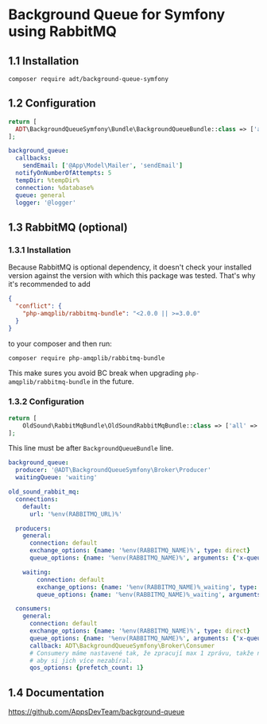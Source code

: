 # Background Queue for Symfony using RabbitMQ

## 1.1 Installation

```
composer require adt/background-queue-symfony
```

## 1.2 Configuration

```php
return [
  ADT\BackgroundQueueSymfony\Bundle\BackgroundQueueBundle::class => ['all' => true]
];
```

```yaml
background_queue:
  callbacks:
    sendEmail: ['@App\Model\Mailer', 'sendEmail']
  notifyOnNumberOfAttempts: 5
  tempDir: %tempDir%
  connection: %database%
  queue: general
  logger: '@logger'
```

## 1.3 RabbitMQ (optional)

### 1.3.1 Installation

Because RabbitMQ is optional dependency, it doesn't check your installed version against the version with which this package was tested. That's why it's recommended to add

```json
{
  "conflict": {
    "php-amqplib/rabbitmq-bundle": "<2.0.0 || >=3.0.0"
  }
}
```

to your composer and then run:

```
composer require php-amqplib/rabbitmq-bundle
```

This make sures you avoid BC break when upgrading `php-amqplib/rabbitmq-bundle` in the future.

### 1.3.2 Configuration

```php
return [
	OldSound\RabbitMqBundle\OldSoundRabbitMqBundle::class => ['all' => true]
];
```

This line must be after `BackgroundQueueBundle` line.

```yaml
background_queue:
  producer: '@ADT\BackgroundQueueSymfony\Broker\Producer'
  waitingQueue: 'waiting'
```

```yaml
old_sound_rabbit_mq:
  connections:
    default:
      url: '%env(RABBITMQ_URL)%'

  producers:
    general:
      connection: default
      exchange_options: {name: '%env(RABBITMQ_NAME)%', type: direct}
      queue_options: {name: '%env(RABBITMQ_NAME)%', arguments: {'x-queue-type': ['S', 'quorum']}}

    waiting:
        connection: default
        exchange_options: {name: '%env(RABBITMQ_NAME)%_waiting', type: direct}
        queue_options: {name: '%env(RABBITMQ_NAME)%_waiting', arguments: {'x-dead-letter-exchange': ['S', %rabbitMQ.name%], 'x-message-ttl': ['I', 1000]}}

  consumers:
    general:
      connection: default
      exchange_options: {name: '%env(RABBITMQ_NAME)%', type: direct}
      queue_options: {name: '%env(RABBITMQ_NAME)%', arguments: {'x-queue-type': ['S', 'quorum']}}
      callback: ADT\BackgroundQueueSymfony\Broker\Consumer
      # Consumery máme nastavené tak, že zpracují max 1 zprávu, takže nastavíme,
      # aby si jich více nezabíral.
      qos_options: {prefetch_count: 1}
```

## 1.4 Documentation

https://github.com/AppsDevTeam/background-queue
